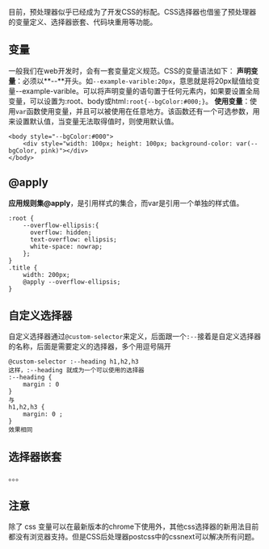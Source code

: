 目前，预处理器似乎已经成为了开发CSS的标配。CSS选择器也借鉴了预处理器的变量定义、选择器嵌套、代码块重用等功能。
## 变量
一般我们在web开发时，会有一套变量定义规范。CSS的变量语法如下：
**声明变量**：必须以**--**开头。如<code>--example-varible:20px</code>，意思就是将20px赋值给变量--example-varible。可以将声明变量的语句置于任何元素内，如果要设置全局变量，可以设置为:root、body或html<code>:root{--bgColor:#000;}</code>。
**使用变量**：使用<code>var</code>函数使用变量，并且可以被使用在任意地方。该函数还有一个可选参数，用来设置默认值，当变量无法取得值时，则使用默认值。
```
<body style="--bgColor:#000">
    <div style="width: 100px; height: 100px; background-color: var(--bgColor, pink)"></div>
</body>
```
## @apply
**应用规则集@apply**，是引用样式的集合，而var是引用一个单独的样式值。
```
:root {
    --overflow-ellipsis:{
      overflow: hidden;
      text-overflow: ellipsis;
      white-space: nowrap;
    };
}
.title {
    width: 200px;
    @apply --overflow-ellipsis;
}
```
## 自定义选择器
自定义选择器通过<code>@custom-selector</code>来定义，后面跟一个<code>:--</code>接着是自定义选择器的名称，后面是需要定义的选择器，多个用逗号隔开
```
@custom-selector :--heading h1,h2,h3 
这样，:--heading 就成为一个可以使用的选择器
:--heading {
    margin : 0
}
与
h1,h2,h3 {
    margin: 0 ;
}
效果相同
```
## 选择器嵌套
。。。

## 注意
除了 css 变量可以在最新版本的chrome下使用外，其他css选择器的新用法目前都没有浏览器支持。但是CSS后处理器postcss中的cssnext可以解决所有问题。
